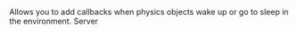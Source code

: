 <function name="SetObjectEventHandler" parent="IPhysicsEnvironment" type="classfunc">
	<description>
		Allows you to add callbacks when physics objects wake up or go to sleep in the environment.
		<added version="0.7"></added>
	</description>
	<realm>Server</realm>
	<args>
		<arg name="onObjectWake(IPhysicsObject obj)" type="function"></arg>
		<arg name="onObjectSleep(IPhysicsObject obj)" type="function"></arg>
	</args>
	<rets>
	</rets>
</function>